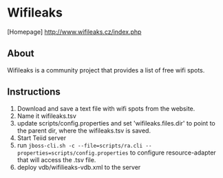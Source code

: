 # Wifileaks

[Homepage] http://www.wifileaks.cz/index.php

## About
Wifileaks is a community project that provides a list of free wifi spots.

## Instructions
1. Download and save a text file with wifi spots from the website.
1. Name it wifileaks.tsv
1. update scripts/config.properties and set 'wifileaks.files.dir' to point to the parent dir, where the wifileaks.tsv is saved.
1. Start Teiid server
1. run `jboss-cli.sh -c --file=scripts/ra.cli --properties=scripts/config.properties` to configure resource-adapter that will access the .tsv file.
1. deploy vdb/wifilieaks-vdb.xml to the server
